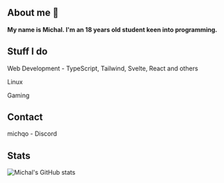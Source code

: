 ## About me 👋

**My name is Michal. I'm an 18 years old student keen into programming.**

## Stuff I do
Web Development - TypeScript, Tailwind, Svelte, React and others

Linux

Gaming

## Contact
michqo - Discord

## Stats
![Michal's GitHub stats](https://github-readme-stats.vercel.app/api?username=michqo&show_icons=true&theme=tokyonight)
